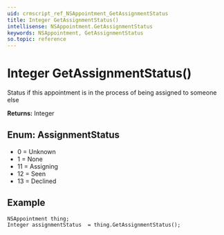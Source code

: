 ```yaml
---
uid: crmscript_ref_NSAppointment_GetAssignmentStatus
title: Integer GetAssignmentStatus()
intellisense: NSAppointment.GetAssignmentStatus
keywords: NSAppointment, GetAssignmentStatus
so.topic: reference
---
```


# Integer GetAssignmentStatus()

Status if this appointment is in the process of being assigned to someone else

**Returns:** Integer

## Enum: AssignmentStatus

* 0 = Unknown
* 1 = None
* 11 = Assigning
* 12 = Seen
* 13 = Declined

## Example

```crmscript
NSAppointment thing;
Integer assignmentStatus  = thing.GetAssignmentStatus();
```
